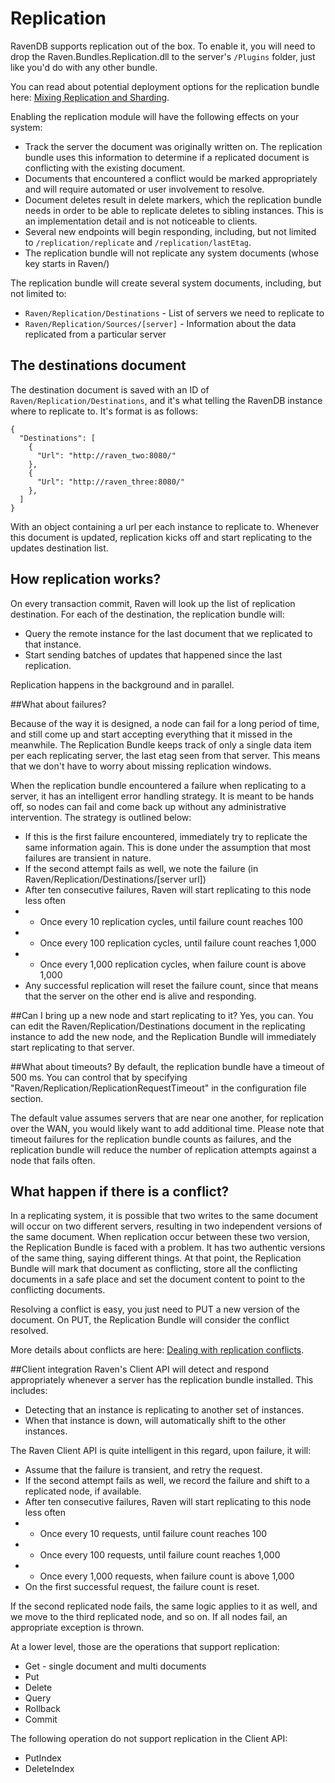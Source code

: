 # Replication

RavenDB supports replication out of the box. To enable it, you will need to drop the Raven.Bundles.Replication.dll to the server's `/Plugins` folder, just like you'd do with any other bundle.

You can read about potential deployment options for the replication bundle here: [Mixing Replication and Sharding](../replication-and-sharding).

Enabling the replication module will have the following effects on your system:

* Track the server the document was originally written on. The replication bundle uses this information to determine if a replicated document is conflicting with the existing document.
* Documents that encountered a conflict would be marked appropriately and will require automated or user involvement to resolve.
* Document deletes result in delete markers, which the replication bundle needs in order to be able to replicate deletes to sibling instances. This is an implementation detail and is not noticeable to clients.
* Several new endpoints will begin responding, including, but not limited to `/replication/replicate` and `/replication/lastEtag`.
* The replication bundle will not replicate any system documents (whose key starts in Raven/)

The replication bundle will create several system documents, including, but not limited to:
* `Raven/Replication/Destinations` - List of servers we need to replicate to
* `Raven/Replication/Sources/[server]` - Information about the data replicated from a particular server

## The destinations document

The destination document is saved with an ID of `Raven/Replication/Destinations`, and it's what telling the RavenDB instance where to replicate to. It's format is as follows:

    {  
      "Destinations": [  
        {  
          "Url": "http://raven_two:8080/"  
        },  
        {  
          "Url": "http://raven_three:8080/"  
        },  
      ]
    }

With an object containing a url per each instance to replicate to. Whenever this document is updated, replication kicks off and start replicating to the updates destination list.

## How replication works?

On every transaction commit, Raven will look up the list of replication destination. For each of the destination, the replication bundle will:

* Query the remote instance for the last document that we replicated to that instance.
* Start sending batches of updates that happened since the last replication.

Replication happens in the background and in parallel. 

##What about failures?

Because of the way it is designed, a node can fail for a long period of time, and still come up and start accepting everything that it missed in the meanwhile. The Replication Bundle keeps track of only a single data item per each replicating server, the last etag seen from that server. This means that we don't have to worry about missing replication windows.

When the replication bundle encountered a failure when replicating to a server, it has an intelligent error handling strategy. It is meant to be hands off, so nodes can fail and come back up without any administrative intervention. The strategy is outlined below:

* If this is the first failure encountered, immediately try to replicate the same information again. This is done under the assumption that most failures are transient in nature.
* If the second attempt fails as well, we note the failure (in Raven/Replication/Destinations/[server url])
* After ten consecutive failures, Raven will start replicating to this node less often
* * Once every 10 replication cycles, until failure count reaches 100
* * Once every 100 replication cycles, until failure count reaches 1,000
* * Once every 1,000 replication cycles, when failure count is above 1,000
* Any successful replication will reset the failure count, since that means that the server on the other end is alive and responding.

##Can I bring up a new node and start replicating to it?
Yes, you can. You can edit the Raven/Replication/Destinations document in the replicating instance to add the new node, and the Replication Bundle will immediately start replicating to that server.

##What about timeouts?
By default, the replication bundle have a timeout of 500 ms. You can control that by specifying "Raven/Replication/ReplicationRequestTimeout" in the configuration file <appSettings/> section.

The default value assumes servers that are near one another, for replication over the WAN, you would likely want to add additional time. Please note that timeout failures for the replication bundle counts as failures, and the replication bundle will reduce the number of replication attempts against a node that fails often.

## What happen if there is a conflict?

In a replicating system, it is possible that two writes to the same document will occur on two different servers, resulting in two independent versions of the same document. When replication occur between these two version, the Replication Bundle is faced with a problem. It has two authentic versions of the same thing, saying different things. At that point, the Replication Bundle will mark that document as conflicting, store all the conflicting documents in a safe place and set the document content to point to the conflicting documents.

Resolving a conflict is easy, you just need to PUT a new version of the document. On PUT, the Replication Bundle will consider the conflict resolved.

More details about conflicts are here: [Dealing with replication conflicts](handling-conflicts).

##Client integration
Raven's Client API will detect and respond appropriately whenever a server has the replication bundle installed. This includes:

* Detecting that an instance is replicating to another set of instances.
* When that instance is down, will automatically shift to the other instances.

The Raven Client API is quite intelligent in this regard, upon failure, it will:

* Assume that the failure is transient, and retry the request.
* If the second attempt fails as well, we record the failure and shift to a replicated node, if available.
* After ten consecutive failures, Raven will start replicating to this node less often
* * Once every 10 requests, until failure count reaches 100
* * Once every 100 requests, until failure count reaches 1,000
* * Once every 1,000 requests, when failure count is above 1,000
* On the first successful request, the failure count is reset.

If the second replicated node fails, the same logic applies to it as well, and we move to the third replicated node, and so on. If all nodes fail, an appropriate exception is thrown.

At a lower level, those are the operations that support replication:

* Get - single document and multi documents
* Put
* Delete
* Query
* Rollback
* Commit

The following operation do not support replication in the Client API:

* PutIndex
* DeleteIndex
